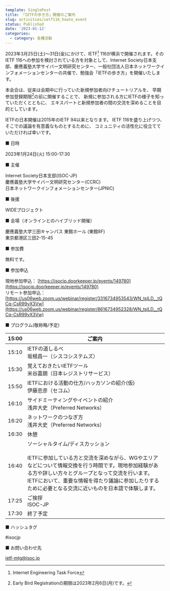 ```yaml
---
template: SinglePost
title: 「IETFの歩き方」開催のご案内
slug: activities/ietf116_howto_event
status: Published
date: '2023-01-12'
categories:
  - category: 各種活動
---
```


2023年3月25日(土)～31日(金)にかけて、IETF[^1] 116が横浜で開催されます。そのIETF 116への参加を検討されている方を対象として、Internet Society日本支部、慶應義塾大学サイバー文明研究センター、一般社団法人日本ネットワークインフォメーションセンターの共催で、勉強会「IETFの歩き方」を開催いたします。

本会合は、従来は会期中に行っていた新規参加者向けチュートリアルを、 早期参加登録期限[^2]の前に開催することで、 新規に参加される方にIETFの様子を知っていただくとともに、 エキスパートと新規参加者の間の交流を深めることを目的としています。

IETFの日本開催は2015年のIETF 94以来となります。 IETF 116を盛り上げつつ、そこでの議論を有意義なものとするために、 コミュニティの活性化に役立てていただければ幸いです。

[^1]: Internet Engineering Task Force
[^2]: Early Bird Registrationの期限は2023年2月6日(月)です。

■ 日時

   2023年1月24日(火) 15:00-17:30

■ 主催

   Internet Society日本支部(ISOC-JP)<br>
   慶應義塾大学サイバー文明研究センター(CCRC)<br>
   日本ネットワークインフォメーションセンター(JPNIC)<br>

■ 後援

   WIDEプロジェクト

■ 会場（オンラインとのハイブリッド開催）

   慶應義塾大学三田キャンパス 東館ホール  (東館8F)<br>
   東京都港区三田2-15-45

■ 参加費

   無料です。

■ 参加申込

   現地参加申込：
   [https://isocjp.doorkeeper.jp/events/149780](https://isocjp.doorkeeper.jp/events/149780)<br>
   リモート参加申込：
   [https://us06web.zoom.us/webinar/register/3316734953543/WN_tslLD__tQCq-CsR99vX3Vw](https://us06web.zoom.us/webinar/register/8616734952328/WN_tslLD__tQCq-CsR99vX3Vw)

■ プログラム(敬称略/予定)

| 15:00 | ご案内 |
| ---- | ---- |
| 15:10 | IETFの道しるべ <br> 坂根昌一（シスコシステムズ） |
| 15:30 | 覚えておきたいIETFツール <br> 米谷嘉朗（日本レジストリサービス）|
| 15:50 | IETFにおける活動の仕方/ハッカソンの紹介(仮) <br> 伊藤忠彦（セコム）|
| 16:10 | サイドミーティングやイベントの紹介 <br> 浅井大史（Preferred Networks）|
| 16:20 | ネットワークのつなぎ方 <br> 浅井大史（Preferred Networks）|
| 16:30 | 休憩 |
| 16:40 | ソーシャルタイム/ディスカッション <br><br> IETFに参加している方と交流を深めながら、WGやエリアなどについて情報交換を行う時間です。現地参加経験がある方や詳しい方々とグループとなって交流を行います。IETFにおいて、重要な情報を得たり議論に参加したりするために必要となる交流に近いものを日本語で体験します。|
| 17:25 | ご挨拶 <br> ISOC-JP |
| 17:30 | 終了予定 |

■ ハッシュタグ

   #isocjp

■ お問い合わせ先

   ietf-mtg@isoc.jp

